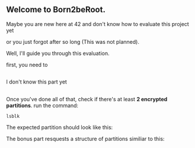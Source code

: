 ## Welcome to Born2beRoot.
Maybe you are new here at 42 and don't know how to evaluate this project yet

or you just forgot after so long (This was not planned).

Well, I'll guide you through this evaluation.

first, you need to
##

I don't know this part yet
##


Once you've done all of that,
check if there's at least **2 encrypted partitions**.
run the command:

    lsblk

The expected partition should look like this:

The bonus part resquests a structure of partitions similiar to this:
